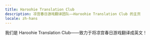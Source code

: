 ```yaml
---
title: Haroohie Translation Club
description: 凉宫春日游戏翻译团队——Haroohie Translation Club 的主页
locale: zh-hans
---
```


我们是 Haroohie Translation Club——致力于将凉宫春日游戏翻译成英文！